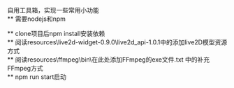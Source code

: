 自用工具箱，实现一些常用小功能  
** 需要nodejs和npm  
  
** clone项目后npm install安装依赖  
** 阅读resources\live2d-widget-0.9.0\live2d_api-1.0.1中的添加live2D模型资源方式  
** 阅读resources\ffmpeg\bin\在此处添加FFmpeg的exe文件.txt 中的补充FFmpeg方式  
** npm run start启动  

